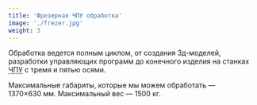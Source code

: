 ```yaml
---
title: 'Фрезерная ЧПУ обработка'
image: './frezer.jpg'
weight: 3
---
```


Обработка ведется полным циклом, от создания 3д-моделей, разработки управляющих программ до конечного изделия на станках <abbr title="Числовое программное управление">ЧПУ</abbr> с тремя и пятью осями.

Максимальные габариты, которые мы можем обработать — 1370×630 мм. Максимальный вес — 1500 кг.
